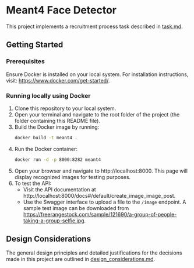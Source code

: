 # Meant4 Face Detector  

This project implements a recruitment process task described in [task.md](docs/task.md).  

## Getting Started  

### Prerequisites  
Ensure Docker is installed on your local system. For installation instructions, visit: https://www.docker.com/get-started/.  

### Running locally using Docker

1. Clone this repository to your local system.  
2. Open your terminal and navigate to the root folder of the project (the folder containing this README file).  
3. Build the Docker image by running:  
   ```bash
   docker build -t meant4 .
   ```
4. Run the Docker container:
   ```bash
   docker run -d -p 8000:8282 meant4
   ```
5. Open your browser and navigate to http://localhost:8000. This page will display recognized images for testing purposes.
6. To test the API:
    * Visit the API documentation at http://localhost:8000/docs#/default/create_image_image_post.
    * Use the Swagger interface to upload a file to the `/image` endpoint. A sample test image can be downloaded from https://freerangestock.com/sample/121690/a-group-of-people-taking-a-group-selfie.jpg.

## Design Considerations  

The general design principles and detailed justifications for the decisions made in this project are outlined in [design_considerations.md](docs/design_considerations.md).





